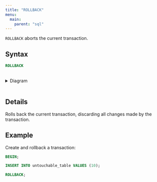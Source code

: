 ```yaml
---
title: "ROLLBACK"
menu:
  main:
    parent: "sql"
---
```


`ROLLBACK` aborts the current transaction.

## Syntax

```sql
ROLLBACK
```

<br/>
<details>
<summary>Diagram</summary>
<br>

{{< diagram "rollback.svg" >}}

</details>
<br/>

## Details

Rolls back the current transaction, discarding all changes made by the transaction.

## Example

Create and rollback a transaction:

```sql
BEGIN;

INSERT INTO untouchable_table VALUES (10);

ROLLBACK;
```
